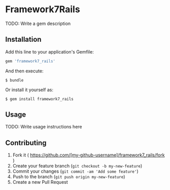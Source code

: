 # Framework7Rails

TODO: Write a gem description

## Installation

Add this line to your application's Gemfile:

```ruby
gem 'framework7_rails'
```

And then execute:

    $ bundle

Or install it yourself as:

    $ gem install framework7_rails

## Usage

TODO: Write usage instructions here

## Contributing

1. Fork it ( https://github.com/[my-github-username]/framework7_rails/fork )
2. Create your feature branch (`git checkout -b my-new-feature`)
3. Commit your changes (`git commit -am 'Add some feature'`)
4. Push to the branch (`git push origin my-new-feature`)
5. Create a new Pull Request
